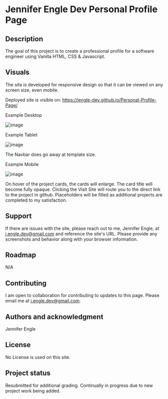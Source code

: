 # Jennifer Engle Dev Personal Profile Page

## Description
The goal of this project is to create a professional profile for a software engineer using Vanilla HTML, CSS & Javascript.

## Visuals
The site is developed for responsive design so that it can be viewed on any screen size, even mobile.

Deployed site is visible on: https://jengle-dev.github.io/Personal-Profile-Page/ 

Example Desktop

![image](https://user-images.githubusercontent.com/117794203/216795886-ae2931b9-1980-4860-975f-3aa4a23a8a28.png)

Example Tablet

![image](https://user-images.githubusercontent.com/117794203/216795950-6ab70485-7d7e-4bfd-a384-e0808355d57a.png)

The Navbar does go away at template size.

Example Mobile

![image](https://user-images.githubusercontent.com/117794203/216795990-35825e7e-5001-41a8-a058-6a4261166fdc.png)


On hover of the project cards, the cards will enlarge. The card title will become fully opaque. Clicking the Visit Site will route you to the direct link to the project in github. Placeholders will be filled as additional projects are completed to my satisfaction.

## Support
If there are issues with the site, please reach out to me, Jennifer Engle, at j.engle.dev@gmail.com and reference the site's URL. Please provide any screenshots and behavior along with your browser information.

## Roadmap
N/A

## Contributing
I am open to collaboration for contributing to updates to this page. Please email me at j.engle.dev@gmail.com.

## Authors and acknowledgment
Jennifer Engle

## License
No License is used on this site.

## Project status
Resubmitted for additional grading. Continually in progress due to new project work being added.
